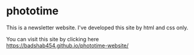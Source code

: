# phototime

This is a newsletter website. I've developed this site by html and css only.

You can visit this site by clicking here https://badshab454.github.io/phototime-website/
